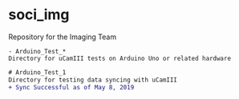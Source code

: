 # soci_img
Repository for the Imaging Team

```
- Arduino_Test_*
Directory for uCamIII tests on Arduino Uno or related hardware
```

```diff
# Arduino_Test_1
Directory for testing data syncing with uCamIII
+ Sync Successful as of May 8, 2019
```
